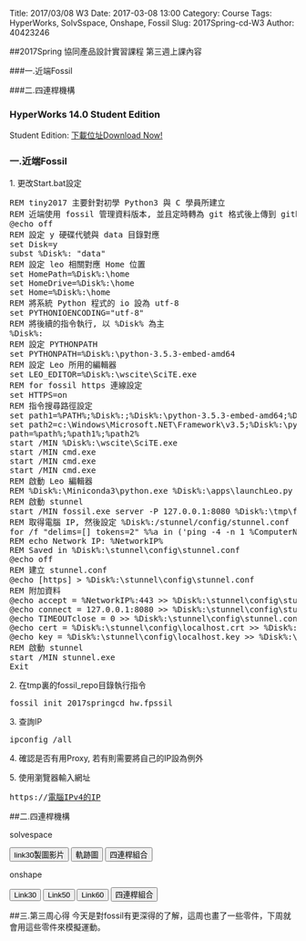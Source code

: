 Title: 2017/03/08 W3
Date: 2017-03-08 13:00
Category: Course
Tags: HyperWorks, SolvSspace, Onshape, Fossil
Slug: 2017Spring-cd-W3
Author: 40423246


##2017Spring 協同產品設計實習課程  第三週上課內容

###一.近端Fossil

###二.四連桿機構

<!-- PELICAN_END_SUMMARY -->

<h3>HyperWorks 14.0 Student Edition</h3>
<p>Student Edition: <a href="http://www.altairuniversity.com/get-the-free-hyperworks-14-0-student-edition/">下載位址Download Now!</a></p>

<h3>一.近端Fossil</h3>
<p>1. 更改Start.bat設定</p>
<pre class="brush: python">
REM tiny2017 主要針對初學 Python3 與 C 學員所建立
REM 近端使用 fossil 管理資料版本, 並且定時轉為 git 格式後上傳到 github
@echo off
REM 設定 y 硬碟代號與 data 目錄對應
set Disk=y
subst %Disk%: "data"
REM 設定 leo 相關對應 Home 位置
set HomePath=%Disk%:\home
set HomeDrive=%Disk%:\home
set Home=%Disk%:\home
REM 將系統 Python 程式的 io 設為 utf-8
set PYTHONIOENCODING="utf-8"
REM 將後續的指令執行, 以 %Disk% 為主
%Disk%:
REM 設定 PYTHONPATH
set PYTHONPATH=%Disk%:\python-3.5.3-embed-amd64
REM 設定 Leo 所用的編輯器
set LEO_EDITOR=%Disk%:\wscite\SciTE.exe
REM for fossil https 連線設定
set HTTPS=on
REM 指令搜尋路徑設定
set path1=%PATH%;%Disk%:;%Disk%:\python-3.5.3-embed-amd64;%Disk%:\git\bin;%Disk%:\stunnel\bin;%Disk%:\sqlite-tools;%Disk%:\python-3.5.3-embed-amd64\Scripts;%Disk%:\portablegit\bin;
set path2=c:\Windows\Microsoft.NET\Framework\v3.5;%Disk%:\python-3.5.3-embed-amd64\Lib\site-packages;
path=%path%;%path1%;%path2%
start /MIN %Disk%:\wscite\SciTE.exe
start /MIN cmd.exe
start /MIN cmd.exe
start /MIN cmd.exe
REM 啟動 Leo 編輯器
REM %Disk%:\Miniconda3\python.exe %Disk%:\apps\launchLeo.py
REM 啟動 stunnel
start /MIN fossil.exe server -P 127.0.0.1:8080 %Disk%:\tmp\fossil_repo\2017springcd_hw.fpssil
REM 取得電腦 IP, 然後設定 %Disk%:/stunnel/config/stunnel.conf
for /f "delims=[] tokens=2" %%a in ('ping -4 -n 1 %ComputerName% ^| findstr [') do set NetworkIP=%%a
REM echo Network IP: %NetworkIP%
REM Saved in %Disk%:\stunnel\config\stunnel.conf
@echo off
REM 建立 stunnel.conf
@echo [https] > %Disk%:\stunnel\config\stunnel.conf
REM 附加資料
@echo accept = %NetworkIP%:443 >> %Disk%:\stunnel\config\stunnel.conf
@echo connect = 127.0.0.1:8080 >> %Disk%:\stunnel\config\stunnel.conf
@echo TIMEOUTclose = 0 >> %Disk%:\stunnel\config\stunnel.conf
@echo cert = %Disk%:\stunnel\config\localhost.crt >> %Disk%:\stunnel\config\stunnel.conf
@echo key = %Disk%:\stunnel\config\localhost.key >> %Disk%:\stunnel\config\stunnel.conf
REM 啟動 stunnel
start /MIN stunnel.exe
Exit
</pre>

<p>2. 在tmp裏的fossil_repo目錄執行指令</p>
<pre>fossil init 2017springcd_hw.fpssil</pre>

<p>3. 查詢IP</p>
<pre>ipconfig /all</pre>

<p>4. 確認是否有用Proxy, 若有則需要將自己的IP設為例外</p>

<p>5. 使用瀏覽器輸入網址</p>
<pre>https://<u>電腦IPv4的IP</u></pre>

##二.四連桿機構
<p>solvespace</p>
<button onClick="lity('https://vimeo.com/211101501')"><span class="glyphicon glyphicon-facetime-video"></span>link30製圖影片</button>
<button onClick="lity('https://vimeo.com/211101501')"><span class="glyphicon glyphicon-facetime-video"></span> 軌跡圖</button>
<button onClick="lity('https://vimeo.com/211101501')"><span class="glyphicon glyphicon-facetime-video"></span> 四連桿組合</button>

<p>onshape</p>
<button onClick="lity('https://vimeo.com/210899724')"><span class="glyphicon glyphicon-facetime-video"></span> Link30</button>
<button onClick="lity('https://vimeo.com/210899839')"><span class="glyphicon glyphicon-facetime-video"></span> Link50</button>
<button onClick="lity('https://vimeo.com/210899886')"><span class="glyphicon glyphicon-facetime-video"></span> Link60</button>
<button onClick="lity('https://vimeo.com/211189543')"><span class="glyphicon glyphicon-facetime-video"></span>四連桿組合 </button>

##三.第三周心得
今天是對fossil有更深得的了解，這周也畫了一些零件，下周就會用這些零件來模擬運動。

















